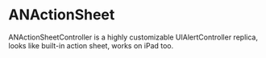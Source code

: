 # ANActionSheet
ANActionSheetController is a highly customizable UIAlertController replica, looks like built-in action sheet, works on iPad too.
